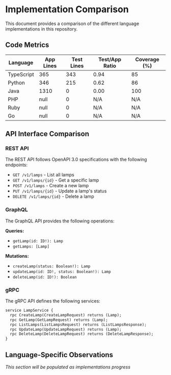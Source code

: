 # Implementation Comparison

This document provides a comparison of the different language implementations in this repository.

## Code Metrics

| Language   | App Lines | Test Lines | Test/App Ratio | Coverage (%) |
|------------|-----------|------------|---------------|--------------|
| TypeScript | 365 | 343 | 0.94 | 85 |
| Python | 346 | 215 | 0.62 | 86 |
| Java | 1310 | 0 | 0.00 | 100 |
| PHP | null | 0 | N/A | N/A |
| Ruby | null | 0 | N/A | N/A |
| Go | null | 0 | N/A | N/A |
## API Interface Comparison

### REST API

The REST API follows OpenAPI 3.0 specifications with the following endpoints:

- `GET /v1/lamps` - List all lamps
- `GET /v1/lamps/{id}` - Get a specific lamp
- `POST /v1/lamps` - Create a new lamp
- `PUT /v1/lamps/{id}` - Update a lamp's status
- `DELETE /v1/lamps/{id}` - Delete a lamp

### GraphQL

The GraphQL API provides the following operations:

**Queries:**

- `getLamp(id: ID!): Lamp`
- `getLamps: [Lamp]`

**Mutations:**

- `createLamp(status: Boolean!): Lamp`
- `updateLamp(id: ID!, status: Boolean!): Lamp`
- `deleteLamp(id: ID!): Boolean`

### gRPC

The gRPC API defines the following services:

```protobuf
service LampService {
  rpc CreateLamp(CreateLampRequest) returns (Lamp);
  rpc GetLamp(GetLampRequest) returns (Lamp);
  rpc ListLamps(ListLampsRequest) returns (ListLampsResponse);
  rpc UpdateLamp(UpdateLampRequest) returns (Lamp);
  rpc DeleteLamp(DeleteLampRequest) returns (DeleteLampResponse);
}
```

## Language-Specific Observations

_This section will be populated as implementations progress_
